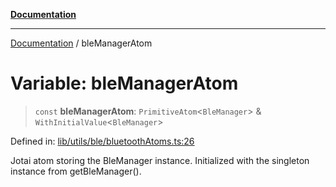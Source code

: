 [**Documentation**](../README.md)

***

[Documentation](../README.md) / bleManagerAtom

# Variable: bleManagerAtom

> `const` **bleManagerAtom**: `PrimitiveAtom`\<`BleManager`\> & `WithInitialValue`\<`BleManager`\>

Defined in: [lib/utils/ble/bluetoothAtoms.ts:26](https://github.com/aldesgroup/goaldn/blob/6a7943d02984b1a6b41d76a3a483a1484b644076/lib/utils/ble/bluetoothAtoms.ts#L26)

Jotai atom storing the BleManager instance.
Initialized with the singleton instance from getBleManager().
